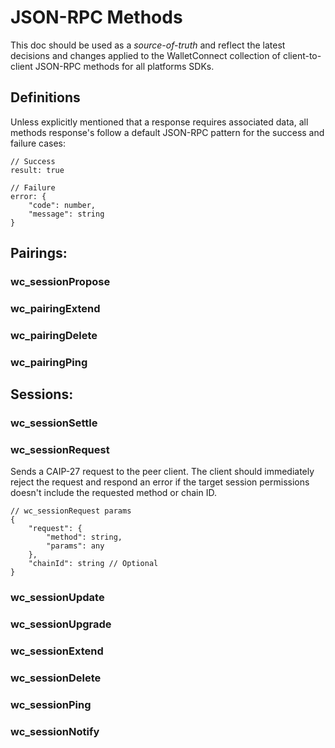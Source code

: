 # JSON-RPC Methods
This doc should be used as a *source-of-truth* and reflect the latest decisions and changes applied to the WalletConnect collection of client-to-client JSON-RPC methods for all platforms SDKs.

## Definitions
Unless explicitly mentioned that a response requires associated data, all methods response's follow a default JSON-RPC pattern for the success and failure cases:
```jsonc
// Success
result: true

// Failure
error: {
    "code": number,
    "message": string
}
```


## Pairings:

### wc_sessionPropose

### wc_pairingExtend

### wc_pairingDelete

### wc_pairingPing

## Sessions:

### wc_sessionSettle

### wc_sessionRequest
Sends a CAIP-27 request to the peer client. The client should immediately reject the request and respond an error if the target session permissions doesn't include the requested method or chain ID.
```jsonc
// wc_sessionRequest params
{
    "request": {
        "method": string,
        "params": any
    },
    "chainId": string // Optional
}
```

### wc_sessionUpdate

### wc_sessionUpgrade

### wc_sessionExtend

### wc_sessionDelete

### wc_sessionPing

### wc_sessionNotify
